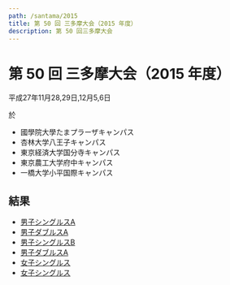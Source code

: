 ```yaml
---
path: /santama/2015
title: 第 50 回 三多摩大会（2015 年度）
description: 第 50 回三多摩大会
---
```


# 第 50 回 三多摩大会（2015 年度）

平成27年11月28,29日,12月5,6日

於
- 國學院大學たまプラーザキャンパス
- 杏林大学八王子キャンパス
- 東京経済大学国分寺キャンパス
- 東京農工大学府中キャンパス
- 一橋大学小平国際キャンパス

## 結果
- <a target="_blank" href="/files/santama_2015_msa_re.pdf">男子シングルスA</a>
- <a target="_blank" href="/files/santama_2015_mda_re.pdf">男子ダブルスA</a>
- <a target="_blank" href="/files/santama_2015_msb_re.pdf">男子シングルスB</a>
- <a target="_blank" href="/files/santama_2015_mdb_re.pdf">男子ダブルスA</a>
- <a target="_blank" href="/files/santama_2015_ws_re.pdf">女子シングルス</a>
- <a target="_blank" href="/files/santama_2015_wd_re.pdf">女子シングルス</a>
